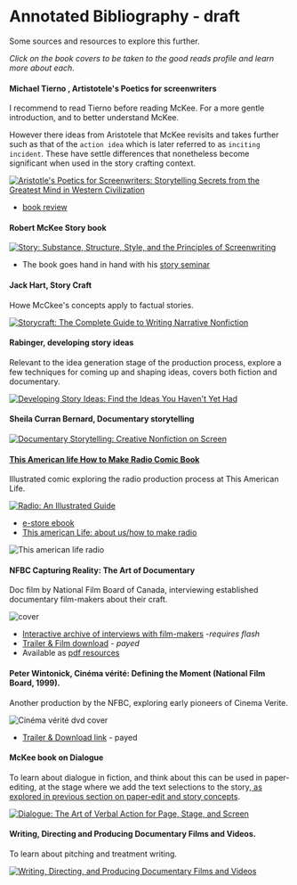 # Annotated Bibliography - draft

Some sources and resources to explore this further.

_Click on the book covers to be taken to the good reads profile and learn more about each_.

<!-- eg for each say why -->

#### Michael Tierno , Artistotele's Poetics for screenwriters
I recommend to read Tierno before reading McKee. For a more gentle introduction, and to better understand McKee.

However there ideas from Aristotele that McKee revisits and takes further such as that of the `action idea` which is later referred to as `inciting incident`. These have settle differences that nonetheless become significant when used in the story crafting context.

<a href="https://www.goodreads.com/book/show/13272.Aristotle_s_Poetics_for_Screenwriters?utm_medium=api&amp;utm_source=blog_book"><img alt="Aristotle's Poetics for Screenwriters: Storytelling Secrets from the Greatest Mind in Western Civilization" src="https://images.gr-assets.com/books/1388282109m/13272.jpg" /></a>

- [book review](https://variety.com/2002/more/reviews/aristotle-s-poetics-for-screenwriters-1200546999/)



#### Robert McKee Story book



<a href="https://www.goodreads.com/book/show/48654.Story?utm_medium=api&amp;utm_source=blog_book"><img alt="Story: Substance, Structure, Style, and the Principles of Screenwriting" src="https://images.gr-assets.com/books/1388176882m/48654.jpg" /></a>

- The book goes hand in hand with his [story seminar](http://mckeestory.com/seminars/story/)


#### Jack Hart, Story Craft

Howe McCkee's concepts apply to factual stories.

<a href="https://www.goodreads.com/book/show/10140746-storycraft?utm_medium=api&amp;utm_source=blog_book"><img alt="Storycraft: The Complete Guide to Writing Narrative Nonfiction" src="https://images.gr-assets.com/books/1348797992m/10140746.jpg" /></a>

#### Rabinger, developing story ideas

Relevant to the idea generation stage of the production process, explore a few techniques for coming up and shaping ideas, covers both fiction and documentary.

<a href="https://www.goodreads.com/book/show/384008.Developing_Story_Ideas?utm_medium=api&amp;utm_source=blog_book"><img alt="Developing Story Ideas: Find the Ideas You Haven't Yet Had" src="https://images.gr-assets.com/books/1388196479m/384008.jpg" /></a>


#### Sheila Curran Bernard, Documentary storytelling

<a href="https://www.goodreads.com/book/show/7934063-documentary-storytelling?utm_medium=api&amp;utm_source=blog_book"><img alt="Documentary Storytelling: Creative Nonfiction on Screen " src="https://images.gr-assets.com/books/1398025959m/7934063.jpg" /></a>

#### [This American life How to Make Radio Comic Book](https://www.thisamericanlife.org/about/make-radio) 

Illustrated comic exploring the radio production process at This American Life.

<a href="https://www.goodreads.com/book/show/195683.Radio?utm_medium=api&amp;utm_source=blog_book"><img alt="Radio: An Illustrated Guide" src="https://images.gr-assets.com/books/1386920820m/195683.jpg" /></a>


- [e-store ebook](https://store.thisamericanlife.org/ProductDetails.asp?ProductCode=RADIO%3AANILLUSTRATEDGUIDEPDF)
- [This american Life: about us/how to make radio](https://www.thisamericanlife.org/about/make-radio)

![This american life radio](http://www.thisamericanlife.org/sites/default/files/how-to-make-radio.jpg)

      

#### NFBC Capturing Reality: The Art of Documentary
Doc film by National Film Board of Canada, interviewing established documentary film-makers about their craft.

![cover](https://media1.nfb.ca/medias/nfb_tube/cache/fa/65/fa65c85cecffe3cccb6c1558b09368d5.jpg)


- [Interactive archive of interviews with film-makers](http://films.nfb.ca/capturing-reality/) -_requires flash_
- [Trailer &  Film download](https://www.nfb.ca/film/capturing_reality/) - _payed_
- Available as [pdf resources](http://films.nfb.ca/capturing-reality/capturing_reality/pdf/CapturingReality_UG-Final.pdf)

#### Peter Wintonick, Cinéma vérité: Defining the Moment (National Film Board, 1999).
Another production by the NFBC, exploring early pioneers of Cinema Verite.

![Cinéma vérité dvd cover](https://upload.wikimedia.org/wikipedia/en/7/7b/Cinema_Verite.jpg)

- [Trailer & Download link](https://www.nfb.ca/film/cinema_verite_defining_the_moment/) - payed

#### McKee book on Dialogue

To learn about dialogue in fiction, and think about this can be used in paper-editing, at the stage where we add the text selections to the story,[ as explored in previous section on paper-edit and story concepts](/story-concepts/paper-editing-and-story-concepts.md).

<a href="https://www.goodreads.com/book/show/27416067-dialogue?utm_medium=api&amp;utm_source=blog_book"><img alt="Dialogue: The Art of Verbal Action for Page, Stage, and Screen" src="https://images.gr-assets.com/books/1463951973m/27416067.jpg" /></a>



#### Writing, Directing and Producing Documentary Films and Videos.

To learn about pitching and treatment writing.

<a href="https://www.goodreads.com/book/show/1602253.Writing_Directing_and_Producing_Documentary_Films_and_Videos?utm_medium=api&amp;utm_source=blog_book"><img alt="Writing, Directing, and Producing Documentary Films and Videos" src="https://images.gr-assets.com/books/1369870265m/1602253.jpg" /></a>
